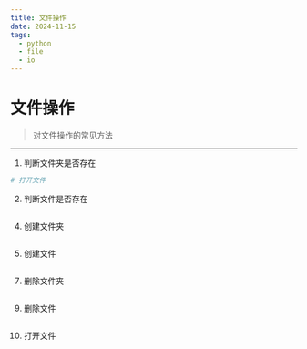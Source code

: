 ```yaml
---
title: 文件操作
date: 2024-11-15
tags:
  - python
  - file
  - io
---
```


# 文件操作

> 对文件操作的常见方法

---

1. 判断文件夹是否存在

```py
# 打开文件

```

2. 判断文件是否存在

```py

```

4. 创建文件夹

```py

```

5. 创建文件

```py

```

7. 删除文件夹

```py

```

9. 删除文件

```py

```

10. 打开文件

```py

```
